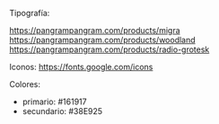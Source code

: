 Tipografía:

https://pangrampangram.com/products/migra
https://pangrampangram.com/products/woodland
https://pangrampangram.com/products/radio-grotesk


Iconos: https://fonts.google.com/icons

Colores:
 * primario: #161917
 * secundario: #38E925
